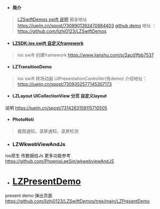 - #### 简介
> [LZSwiftDemos swift 说明](https://juejin.cn/spost/7308901392470884403)  掘金地址 https://juejin.cn/spost/7308901392470884403
> [github demo](https://github.com/lizhi0123/LZSwiftDemos) 地址 ：https://github.com/lizhi0123/LZSwiftDemos

- #### [LZSDK:ios swift 自定义framework](https://www.jianshu.com/p/2acd1fbb7537) 
> ios swift 创建framework  https://www.jianshu.com/p/2acd1fbb7537
- #### LZTransitionDemo 
> ios swift 转场动画 UIPresentationController(有demo)  介绍地址：https://juejin.cn/spost/7309352577145307173


- #### LZLayout  UICollectionView  分页 自定义layout
说明 https://juejin.cn/spost/7314263159115710505

- #### PhotoNoti 
> 截图通知，录屏通知，录屏检测

- ### LZWkwebViewAndJs
ios原生 传数据给Js 更多功能参考 https://github.com/PhoenixLeeSin/wkwebviewAndJS

- # [LZPresentDemo](https://github.com/lizhi0123/LZSwiftDemos/tree/main/LZPresentDemo) 
present demo 弹出页面 https://github.com/lizhi0123/LZSwiftDemos/tree/main/LZPresentDemo


